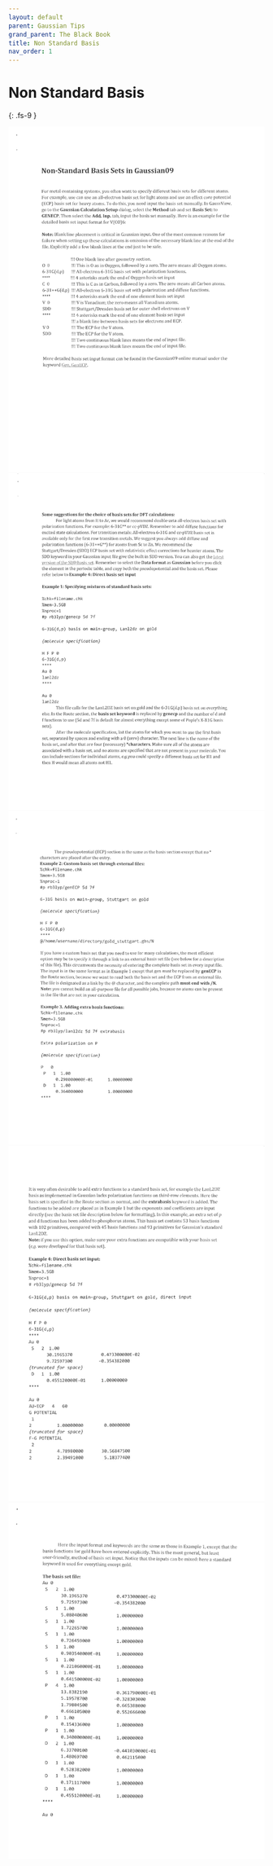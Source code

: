 ```yaml
---
layout: default
parent: Gaussian Tips
grand_parent: The Black Book
title: Non Standard Basis
nav_order: 1
---
```


# Non Standard Basis
{: .fs-9 }

<img alt="general_Page_12.jpg" src="https://github.com/np3wu/Spydur_Guide/blob/documentation/images/blackbook/general_Page_12.jpg?raw=true" data-hpc="true" class="Box-sc-g0xbh4-0 kzRgrI">

<img alt="general_Page_13.jpg" src="https://github.com/np3wu/Spydur_Guide/blob/documentation/images/blackbook/general_Page_13.jpg?raw=true" data-hpc="true" class="Box-sc-g0xbh4-0 kzRgrI">

<img alt="general_Page_14.jpg" src="https://github.com/np3wu/Spydur_Guide/blob/documentation/images/blackbook/general_Page_14.jpg?raw=true" data-hpc="true" class="Box-sc-g0xbh4-0 kzRgrI">

<img alt="general_Page_15.jpg" src="https://github.com/np3wu/Spydur_Guide/blob/documentation/images/blackbook/general_Page_15.jpg?raw=true" data-hpc="true" class="Box-sc-g0xbh4-0 kzRgrI">

<img alt="general_Page_16.jpg" src="https://github.com/np3wu/Spydur_Guide/blob/documentation/images/blackbook/general_Page_16.jpg?raw=true" data-hpc="true" class="Box-sc-g0xbh4-0 kzRgrI">

